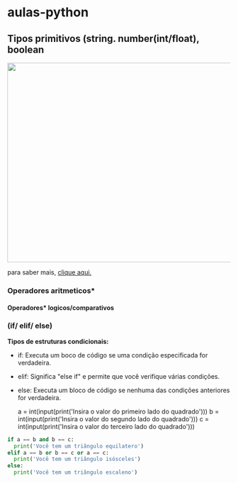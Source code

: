 # aulas-python

## Tipos primitivos (string. number(int/float), boolean

<img src="https://github.com/user-attachments/assets/1644e27f-42d5-4650-b46d-3968b36bd9aa" width="650px" height="450px">

para saber mais, [clique aqui.](https://dev.to/dormin/tipos-primitivos-em-python-10jg)
### Operadores aritmeticos*
#### Operadores* logicos/comparativos
### (if/ elif/ else)

**Tipos de estruturas condicionais:**

- if: Executa um boco de código se uma condição especificada for verdadeira.
- elif: Significa "else if" e permite que você verifique várias condições.
- else: Executa um bloco de código se nenhuma das condições anteriores for verdadeira.

  a = int(input(print('Insira o valor do primeiro lado do quadrado')))
b = int(input(print('Insira o valor do segundo lado do quadrado')))
c = int(input(print('Insira o valor do terceiro lado do quadrado')))

```py
if a == b and b == c:
  print('Você tem um triângulo equilatero')
elif a == b or b == c or a == c:
  print('Você tem um triângulo isósceles')
else:
  print('Você tem um triângulo escaleno')
  
